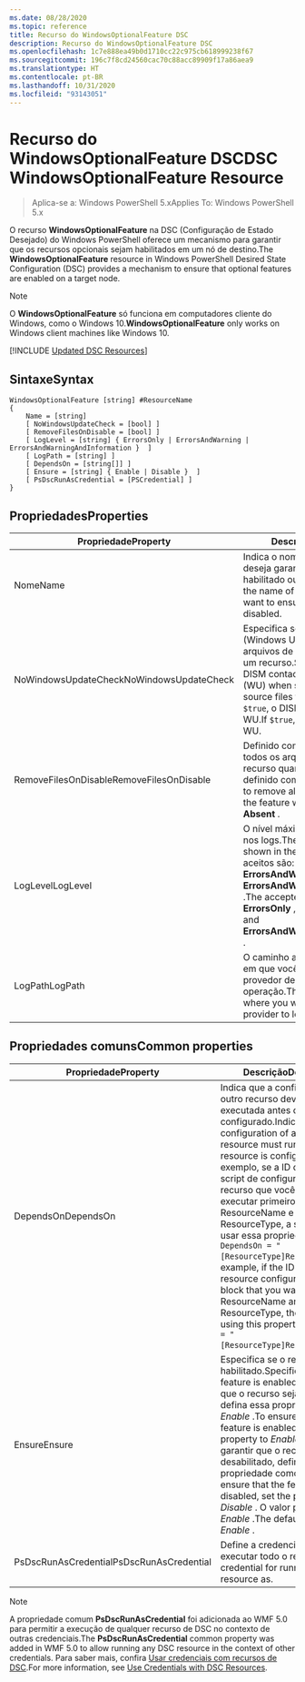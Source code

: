 ```yaml
---
ms.date: 08/28/2020
ms.topic: reference
title: Recurso do WindowsOptionalFeature DSC
description: Recurso do WindowsOptionalFeature DSC
ms.openlocfilehash: 1c7e888ea49b0d1710cc22c975cb618999238f67
ms.sourcegitcommit: 196c7f8cd24560cac70c88acc89909f17a86aea9
ms.translationtype: HT
ms.contentlocale: pt-BR
ms.lasthandoff: 10/31/2020
ms.locfileid: "93143051"
---
```

# <a name="dsc-windowsoptionalfeature-resource"></a><span data-ttu-id="0ec97-103">Recurso do WindowsOptionalFeature DSC</span><span class="sxs-lookup"><span data-stu-id="0ec97-103">DSC WindowsOptionalFeature Resource</span></span>

> <span data-ttu-id="0ec97-104">Aplica-se a: Windows PowerShell 5.x</span><span class="sxs-lookup"><span data-stu-id="0ec97-104">Applies To: Windows PowerShell 5.x</span></span>

<span data-ttu-id="0ec97-105">O recurso **WindowsOptionalFeature** na DSC (Configuração de Estado Desejado) do Windows PowerShell oferece um mecanismo para garantir que os recursos opcionais sejam habilitados em um nó de destino.</span><span class="sxs-lookup"><span data-stu-id="0ec97-105">The **WindowsOptionalFeature** resource in Windows PowerShell Desired State Configuration (DSC) provides a mechanism to ensure that optional features are enabled on a target node.</span></span>

> [!NOTE]
> <span data-ttu-id="0ec97-106">O **WindowsOptionalFeature** só funciona em computadores cliente do Windows, como o Windows 10.</span><span class="sxs-lookup"><span data-stu-id="0ec97-106">**WindowsOptionalFeature** only works on Windows client machines like Windows 10.</span></span>

[!INCLUDE [Updated DSC Resources](../../../../../includes/dsc-resources.md)]

## <a name="syntax"></a><span data-ttu-id="0ec97-107">Sintaxe</span><span class="sxs-lookup"><span data-stu-id="0ec97-107">Syntax</span></span>

```Syntax
WindowsOptionalFeature [string] #ResourceName
{
    Name = [string]
    [ NoWindowsUpdateCheck = [bool] ]
    [ RemoveFilesOnDisable = [bool] ]
    [ LogLevel = [string] { ErrorsOnly | ErrorsAndWarning | ErrorsAndWarningAndInformation }  ]
    [ LogPath = [string] ]
    [ DependsOn = [string[]] ]
    [ Ensure = [string] { Enable | Disable }  ]
    [ PsDscRunAsCredential = [PSCredential] ]
}
```

## <a name="properties"></a><span data-ttu-id="0ec97-108">Propriedades</span><span class="sxs-lookup"><span data-stu-id="0ec97-108">Properties</span></span>

|<span data-ttu-id="0ec97-109">Propriedade</span><span class="sxs-lookup"><span data-stu-id="0ec97-109">Property</span></span> |<span data-ttu-id="0ec97-110">Descrição</span><span class="sxs-lookup"><span data-stu-id="0ec97-110">Description</span></span> |
|---|---|
|<span data-ttu-id="0ec97-111">Nome</span><span class="sxs-lookup"><span data-stu-id="0ec97-111">Name</span></span> |<span data-ttu-id="0ec97-112">Indica o nome do recurso que você deseja garantir que esteja habilitado ou desabilitado.</span><span class="sxs-lookup"><span data-stu-id="0ec97-112">Indicates the name of the feature that you want to ensure is enabled or disabled.</span></span> |
|<span data-ttu-id="0ec97-113">NoWindowsUpdateCheck</span><span class="sxs-lookup"><span data-stu-id="0ec97-113">NoWindowsUpdateCheck</span></span> |<span data-ttu-id="0ec97-114">Especifica se o DISM contata o WU (Windows Update) ao procurar os arquivos de origem para habilitar um recurso.</span><span class="sxs-lookup"><span data-stu-id="0ec97-114">Specifies whether DISM contacts Windows Update (WU) when searching for the source files to enable a feature.</span></span> <span data-ttu-id="0ec97-115">Se `$true`, o DISM não contatará o WU.</span><span class="sxs-lookup"><span data-stu-id="0ec97-115">If `$true`, DISM does not contact WU.</span></span> |
|<span data-ttu-id="0ec97-116">RemoveFilesOnDisable</span><span class="sxs-lookup"><span data-stu-id="0ec97-116">RemoveFilesOnDisable</span></span> |<span data-ttu-id="0ec97-117">Definido como `$true` para remover todos os arquivos associados ao recurso quando **Ensure** estiver definido como **Absent** .</span><span class="sxs-lookup"><span data-stu-id="0ec97-117">Set to `$true` to remove all files associated with the feature when **Ensure** is set to **Absent** .</span></span> |
|<span data-ttu-id="0ec97-118">LogLevel</span><span class="sxs-lookup"><span data-stu-id="0ec97-118">LogLevel</span></span> |<span data-ttu-id="0ec97-119">O nível máximo de saída mostrado nos logs.</span><span class="sxs-lookup"><span data-stu-id="0ec97-119">The maximum output level shown in the logs.</span></span> <span data-ttu-id="0ec97-120">Os valores aceitos são: **ErrorsOnly** , **ErrorsAndWarning** e **ErrorsAndWarningAndInformation** .</span><span class="sxs-lookup"><span data-stu-id="0ec97-120">The accepted values are: **ErrorsOnly** , **ErrorsAndWarning** , and **ErrorsAndWarningAndInformation** .</span></span> |
|<span data-ttu-id="0ec97-121">LogPath</span><span class="sxs-lookup"><span data-stu-id="0ec97-121">LogPath</span></span> |<span data-ttu-id="0ec97-122">O caminho até um arquivo de log em que você deseja que o provedor de recursos registre a operação.</span><span class="sxs-lookup"><span data-stu-id="0ec97-122">The path to a log file where you want the resource provider to log the operation.</span></span> |

## <a name="common-properties"></a><span data-ttu-id="0ec97-123">Propriedades comuns</span><span class="sxs-lookup"><span data-stu-id="0ec97-123">Common properties</span></span>

|<span data-ttu-id="0ec97-124">Propriedade</span><span class="sxs-lookup"><span data-stu-id="0ec97-124">Property</span></span> |<span data-ttu-id="0ec97-125">Descrição</span><span class="sxs-lookup"><span data-stu-id="0ec97-125">Description</span></span> |
|---|---|
|<span data-ttu-id="0ec97-126">DependsOn</span><span class="sxs-lookup"><span data-stu-id="0ec97-126">DependsOn</span></span> |<span data-ttu-id="0ec97-127">Indica que a configuração de outro recurso deve ser executada antes de ele ser configurado.</span><span class="sxs-lookup"><span data-stu-id="0ec97-127">Indicates that the configuration of another resource must run before this resource is configured.</span></span> <span data-ttu-id="0ec97-128">Por exemplo, se a ID do bloco de script de configuração do recurso que você deseja executar primeiro for ResourceName e seu tipo for ResourceType, a sintaxe para usar essa propriedade será `DependsOn = "[ResourceType]ResourceName"`.</span><span class="sxs-lookup"><span data-stu-id="0ec97-128">For example, if the ID of the resource configuration script block that you want to run first is ResourceName and its type is ResourceType, the syntax for using this property is `DependsOn = "[ResourceType]ResourceName"`.</span></span> |
|<span data-ttu-id="0ec97-129">Ensure</span><span class="sxs-lookup"><span data-stu-id="0ec97-129">Ensure</span></span> |<span data-ttu-id="0ec97-130">Especifica se o recurso está habilitado.</span><span class="sxs-lookup"><span data-stu-id="0ec97-130">Specifies whether the feature is enabled.</span></span> <span data-ttu-id="0ec97-131">Para garantir que o recurso seja habilitado, defina essa propriedade como _Enable_ .</span><span class="sxs-lookup"><span data-stu-id="0ec97-131">To ensure that the feature is enabled, set this property to _Enable_ .</span></span> <span data-ttu-id="0ec97-132">Para garantir que o recurso seja desabilitado, defina essa propriedade como _Disable_ .</span><span class="sxs-lookup"><span data-stu-id="0ec97-132">To ensure that the feature is disabled, set the property to _Disable_ .</span></span> <span data-ttu-id="0ec97-133">O valor padrão é _Enable_ .</span><span class="sxs-lookup"><span data-stu-id="0ec97-133">The default value is _Enable_ .</span></span> |
|<span data-ttu-id="0ec97-134">PsDscRunAsCredential</span><span class="sxs-lookup"><span data-stu-id="0ec97-134">PsDscRunAsCredential</span></span> |<span data-ttu-id="0ec97-135">Define a credencial para executar todo o recurso.</span><span class="sxs-lookup"><span data-stu-id="0ec97-135">Sets the credential for running the entire resource as.</span></span> |

> [!NOTE]
> <span data-ttu-id="0ec97-136">A propriedade comum **PsDscRunAsCredential** foi adicionada ao WMF 5.0 para permitir a execução de qualquer recurso de DSC no contexto de outras credenciais.</span><span class="sxs-lookup"><span data-stu-id="0ec97-136">The **PsDscRunAsCredential** common property was added in WMF 5.0 to allow running any DSC resource in the context of other credentials.</span></span> <span data-ttu-id="0ec97-137">Para saber mais, confira [Usar credenciais com recursos de DSC](../../../configurations/runasuser.md).</span><span class="sxs-lookup"><span data-stu-id="0ec97-137">For more information, see [Use Credentials with DSC Resources](../../../configurations/runasuser.md).</span></span>

